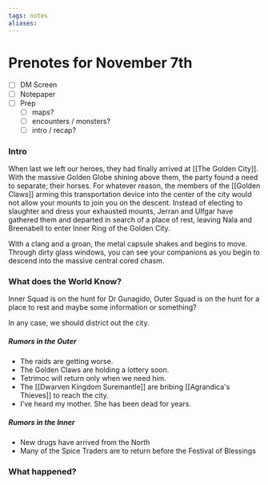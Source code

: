 ```yaml
---
tags: notes
aliases:
---
```


# Prenotes for November 7th
- [ ] DM Screen
- [ ] Notepaper
- [ ] Prep
	- [ ] maps?
	- [ ] encounters / monsters?
	- [ ] intro / recap?

### Intro

When last we left our heroes, they had finally arrived at [[The Golden City]]. With the massive Golden Globe shining above them, the party found a need to separate; their horses. For whatever reason, the members of the [[Golden Claws]] arming this transportation device into the center of the city would not allow your mounts to join you on the descent. Instead of electing to slaughter and dress your exhausted mounts, Jerran and Ulfgar have gathered them and departed in search of a place of rest, leaving Nala and Breenabell to enter Inner Ring of the Golden City.

With a clang and a groan, the metal capsule shakes and begins to move. Through dirty glass windows, you can see your companions as you begin to descend into the massive central cored chasm. 

### What does the World Know?

Inner Squad is on the hunt for Dr Gunagido, Outer Squad is on the hunt for a place to rest and maybe some information or something?

In any case, we should district out the city.

##### Rumors in the Outer
- The raids are getting worse.
- The Golden Claws are holding a lottery soon.
- Tetrimoc will return only when we need him.
- The [[Dwarven Kingdom Suremantle]] are bribing [[Agrandica's Thieves]] to reach the city.
- I've heard my mother. She has been dead for years.

##### Rumors in the Inner
- New drugs have arrived from the North
- Many of the Spice Traders are to return before the Festival of Blessings 

### What happened?